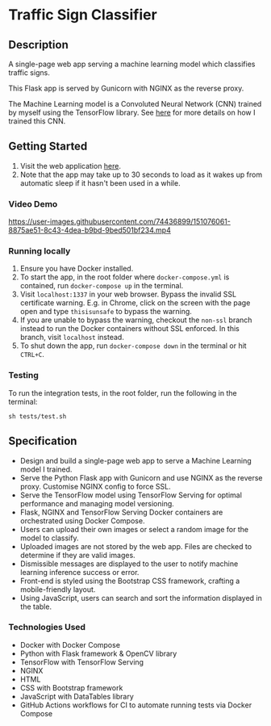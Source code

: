 # Traffic Sign Classifier

## Description
A single-page web app serving a machine learning model which classifies traffic signs.

This Flask app is served by Gunicorn with NGINX as the reverse proxy.

The Machine Learning model is a Convoluted Neural Network (CNN) trained by myself using the TensorFlow library.
See [here](https://github.com/DanielTsiang/CS50ai/tree/main/project5/traffic) for more details on how I trained this CNN.

## Getting Started
1. Visit the web application [here](https://traffic-sign-classifier-dt.herokuapp.com/).
2. Note that the app may take up to 30 seconds to load as it wakes up from automatic sleep if it hasn't been used in a while.

### Video Demo
https://user-images.githubusercontent.com/74436899/151076061-8875ae51-8c43-4dea-b9bd-9bed501bf234.mp4

### Running locally
1. Ensure you have Docker installed.
2. To start the app, in the root folder where `docker-compose.yml` is contained, run `docker-compose up` in the terminal.
3. Visit `localhost:1337` in your web browser. Bypass the invalid SSL certificate warning.
E.g. in Chrome, click on the screen with the page open and type `thisisunsafe` to bypass the warning.
4. If you are unable to bypass the warning, checkout the `non-ssl` branch instead to run the Docker
containers without SSL enforced. In this branch, visit `localhost` instead.
5. To shut down the app, run `docker-compose down` in the terminal or hit `CTRL+C`.

### Testing
To run the integration tests, in the root folder, run the following in the terminal:
```
sh tests/test.sh
```

## Specification
* Design and build a single-page web app to serve a Machine Learning model I trained.
* Serve the Python Flask app with Gunicorn and use NGINX as the reverse proxy. Customise NGINX config to force SSL.
* Serve the TensorFlow model using TensorFlow Serving for optimal performance and managing model versioning.
* Flask, NGINX and TensorFlow Serving Docker containers are orchestrated using Docker Compose.
* Users can upload their own images or select a random image for the model to classify.
* Uploaded images are not stored by the web app. Files are checked to determine if they are valid images.
* Dismissible messages are displayed to the user to notify machine learning inference success or error.
* Front-end is styled using the Bootstrap CSS framework, crafting a mobile-friendly layout.
* Using JavaScript, users can search and sort the information displayed in the table.

### Technologies Used
* Docker with Docker Compose
* Python with Flask framework & OpenCV library
* TensorFlow with TensorFlow Serving
* NGINX
* HTML
* CSS with Bootstrap framework
* JavaScript with DataTables library
* GitHub Actions workflows for CI to automate running tests via Docker Compose
